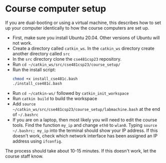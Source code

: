 # Course computer setup

If you are dual-booting or using a virtual machine, this describes how to set up your computer identically to how the course computers are set up.

- First, make sure you install Ubuntu 20.04.
  Other versions of Ubuntu will not work.
- Create a directory called `catkin_ws`. In the `catkin_ws` directory create another directory called `src`
- In the `src` directory clone the `cse481csp23` repository.
- Run `cd ~/catkin_ws/src/cse481csp23/course_setup/`
- Run the install script:
  ```bash
  chmod +x install_cse481c.bash
  ./install_cse481c.bash
  ```
- Run `cd ~/catkin-ws/` followed by `catkin_init_workspace` 
- Run `catkin build` to build the workspace
- Add `source ~/catkin_ws/src/cse481csp23/course_setup/labmachine.bash` at the end of `~/.bashrc`
- If you are on a laptop, then most likely you will need to edit the course tools.
  Find the function `my_ip` and change `eth0` to `wlan0`.
  Typing `source ~/.bashrc; my_ip` into the terminal should show your IP address.
  If this doesn't work, check which network interface has been assigned an IP address using `ifconfig`.

The process should take about 10-15 minutes.
If this doesn't work, let the course staff know.
